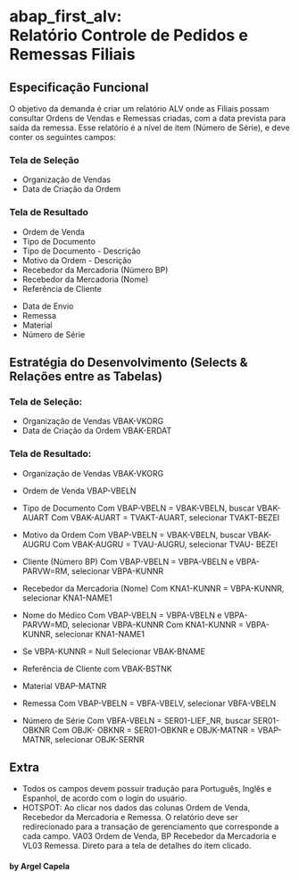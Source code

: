 # abap_first_alv: <br> Relatório Controle de Pedidos e Remessas Filiais

## Especificação Funcional
O objetivo da demanda é criar um relatório ALV onde as Filiais possam consultar Ordens de Vendas e Remessas criadas, com a data prevista para saída da remessa. Esse relatório é a nível de item (Número de Série), e deve conter os seguintes campos:


### Tela de Seleção
- Organização de Vendas
- Data de Criação da Ordem

### Tela de Resultado
- Ordem de Venda
- Tipo de Documento 
- Tipo de Documento - Descrição
- Motivo da Ordem - Descrição
- Recebedor da Mercadoria (Número BP)
- Recebedor da Mercadoria (Nome)
- Referência de Cliente
<!-- - Nome do Médico
- Data de Cirurgia -->
- Data de Envio
- Remessa
- Material
- Número de Série

## Estratégia do Desenvolvimento (Selects & Relações entre as Tabelas)

### Tela de Seleção:

- Organização de Vendas
VBAK-VKORG
- Data de Criação da Ordem
VBAK-ERDAT

### Tela de Resultado:

- Organização de Vendas
VBAK-VKORG

- Ordem de Venda
VBAP-VBELN

- Tipo de Documento 
Com VBAP-VBELN = VBAK-VBELN, buscar VBAK-AUART 
Com VBAK-AUART = TVAKT-AUART, selecionar TVAKT-BEZEI

- Motivo da Ordem 
Com VBAP-VBELN = VBAK-VBELN, buscar VBAK-AUGRU 
Com VBAK-AUGRU = TVAU-AUGRU, selecionar TVAU- BEZEI

- Cliente (Número BP)
Com VBAP-VBELN = VBPA-VBELN e VBPA-PARVW=RM, selecionar VBPA-KUNNR

- Recebedor da Mercadoria (Nome)
Com KNA1-KUNNR = VBPA-KUNNR, selecionar KNA1-NAME1
	
- Nome do Médico
Com VBAP-VBELN = VBPA-VBELN e VBPA-PARVW=MD, selecionar VBPA-KUNNR
Com KNA1-KUNNR = VBPA-KUNNR, selecionar KNA1-NAME1

- Se VBPA-KUNNR = Null
Selecionar VBAK-BNAME

- Referência de Cliente com
VBAK-BSTNK

<!--
- Data de Envio
VBAK-BSTDK
-->

- Material
VBAP-MATNR

- Remessa
Com VBAP-VBELN = VBFA-VBELV, selecionar VBFA-VBELN

- Número de Série
Com VBFA-VBELN = SER01-LIEF_NR, buscar SER01-OBKNR
	Com OBJK- OBKNR = SER01-OBKNR e OBJK-MATNR = VBAP-MATNR, selecionar OBJK-SERNR

## Extra
 - Todos os campos devem possuir tradução para Português, Inglês e Espanhol, de acordo com o login do usuário.
 - HOTSPOT: Ao clicar nos dados das colunas Ordem de Venda, Recebedor da Mercadoria e Remessa. O relatório deve ser redirecionado para a transação de gerenciamento que corresponde a cada campo. VA03 Ordem de Venda, BP Recebedor da Mercadoria e VL03 Remessa. Direto para a tela de detalhes do item clicado.

 #### by Argel Capela


